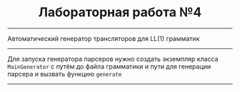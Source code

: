 <h1 align="center">Лабораторная работа №4</h1>

____
Автоматический генератор трансляторов для LL(1) грамматик
____
Для запуска генератора парсеров нужно создать экземпляр класса `MainGenerator` с путём до файла грамматики и пути для генерации парсера и вызвать функцию `generate`
____